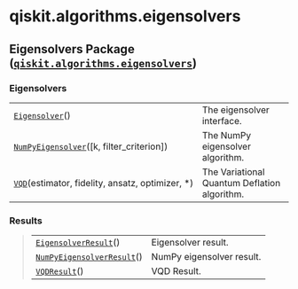 <span id="qiskit-algorithms-eigensolvers" />

# qiskit.algorithms.eigensolvers

## Eigensolvers Package ([`qiskit.algorithms.eigensolvers`](#module-qiskit.algorithms.eigensolvers "qiskit.algorithms.eigensolvers"))

### Eigensolvers

|                                                                                                                                                  |                                              |
| ------------------------------------------------------------------------------------------------------------------------------------------------ | -------------------------------------------- |
| [`Eigensolver`](qiskit.algorithms.eigensolvers.Eigensolver "qiskit.algorithms.eigensolvers.Eigensolver")()                                       | The eigensolver interface.                   |
| [`NumPyEigensolver`](qiskit.algorithms.eigensolvers.NumPyEigensolver "qiskit.algorithms.eigensolvers.NumPyEigensolver")(\[k, filter\_criterion]) | The NumPy eigensolver algorithm.             |
| [`VQD`](qiskit.algorithms.eigensolvers.VQD "qiskit.algorithms.eigensolvers.VQD")(estimator, fidelity, ansatz, optimizer, \*)                     | The Variational Quantum Deflation algorithm. |

### Results

> |                                                                                                                                             |                           |
> | ------------------------------------------------------------------------------------------------------------------------------------------- | ------------------------- |
> | [`EigensolverResult`](qiskit.algorithms.eigensolvers.EigensolverResult "qiskit.algorithms.eigensolvers.EigensolverResult")()                | Eigensolver result.       |
> | [`NumPyEigensolverResult`](qiskit.algorithms.eigensolvers.NumPyEigensolverResult "qiskit.algorithms.eigensolvers.NumPyEigensolverResult")() | NumPy eigensolver result. |
> | [`VQDResult`](qiskit.algorithms.eigensolvers.VQDResult "qiskit.algorithms.eigensolvers.VQDResult")()                                        | VQD Result.               |
